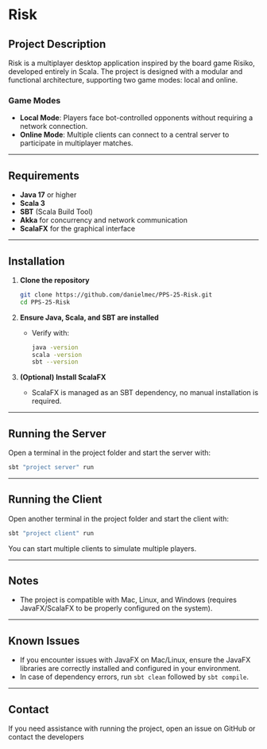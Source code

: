 # Risk

## Project Description
Risk is a multiplayer desktop application inspired by the board game Risiko, developed entirely in Scala. The project is designed with a modular and functional architecture, supporting two game modes: local and online.

### Game Modes
- **Local Mode**: Players face bot-controlled opponents without requiring a network connection.
- **Online Mode**: Multiple clients can connect to a central server to participate in multiplayer matches.

---

## Requirements
- **Java 17** or higher
- **Scala 3**
- **SBT** (Scala Build Tool)
- **Akka** for concurrency and network communication
- **ScalaFX** for the graphical interface

---

## Installation

1. **Clone the repository**
   ```bash
   git clone https://github.com/danielmec/PPS-25-Risk.git
   cd PPS-25-Risk
   ```

2. **Ensure Java, Scala, and SBT are installed**
   - Verify with:
     ```bash
     java -version
     scala -version
     sbt --version
     ```

3. **(Optional) Install ScalaFX**
   - ScalaFX is managed as an SBT dependency, no manual installation is required.

---

## Running the Server

Open a terminal in the project folder and start the server with:

```bash
sbt "project server" run
```

---

## Running the Client

Open another terminal in the project folder and start the client with:

```bash
sbt "project client" run
```

You can start multiple clients to simulate multiple players.

---

## Notes

- The project is compatible with Mac, Linux, and Windows (requires JavaFX/ScalaFX to be properly configured on the system).

---

## Known Issues

- If you encounter issues with JavaFX on Mac/Linux, ensure the JavaFX libraries are correctly installed and configured in your environment.
- In case of dependency errors, run `sbt clean` followed by `sbt compile`.

---

## Contact

If you need assistance with running the project, open an issue on GitHub or contact the developers